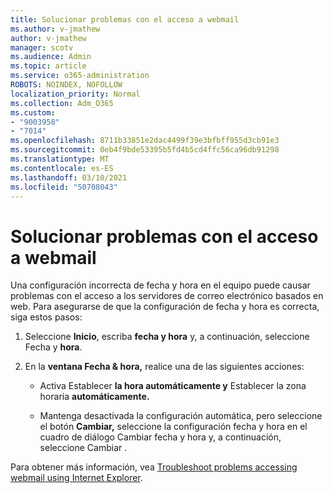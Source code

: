 ```yaml
---
title: Solucionar problemas con el acceso a webmail
ms.author: v-jmathew
author: v-jmathew
manager: scotv
ms.audience: Admin
ms.topic: article
ms.service: o365-administration
ROBOTS: NOINDEX, NOFOLLOW
localization_priority: Normal
ms.collection: Adm_O365
ms.custom:
- "9003958"
- "7014"
ms.openlocfilehash: 8711b33851e2dac4499f39e3bfbff955d3cb91e3
ms.sourcegitcommit: 0eb4f9bde53395b5fd4b5cd4ffc56ca96db91298
ms.translationtype: MT
ms.contentlocale: es-ES
ms.lasthandoff: 03/10/2021
ms.locfileid: "50708043"
---
```

# <a name="troubleshoot-problems-with-accessing-webmail"></a>Solucionar problemas con el acceso a webmail

Una configuración incorrecta de fecha y hora en el equipo puede causar problemas con el acceso a los servidores de correo electrónico basados en web. Para asegurarse de que la configuración de fecha y hora es correcta, siga estos pasos:

1. Seleccione **Inicio**, escriba **fecha y hora** y, a continuación, seleccione Fecha y **hora**.
2. En la **ventana Fecha & hora,** realice una de las siguientes acciones:

    - Activa Establecer **la hora automáticamente y** Establecer la zona horaria **automáticamente.**

    - Mantenga desactivada la configuración automática, pero seleccione  el  botón **Cambiar,** seleccione la configuración fecha y hora en el cuadro de diálogo Cambiar fecha y hora y, a continuación, seleccione Cambiar .  

Para obtener más información, vea [Troubleshoot problems accessing webmail using Internet Explorer](https://answers.microsoft.com/windows/forum/all/problem-accessing-email-through-ie/41f871f3-6df3-4bc9-a5bd-7f71651a2888).
